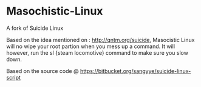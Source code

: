 Masochistic-Linux
=================

A fork of Suicide Linux

Based on the idea mentioned on : http://qntm.org/suicide, Masocistic Linux will no wipe your root partion when you mess up a command.  It will however, run the sl {steam locomotive} command to make sure you slow down.

Based on the source code @ https://bitbucket.org/sangyye/suicide-linux-script

